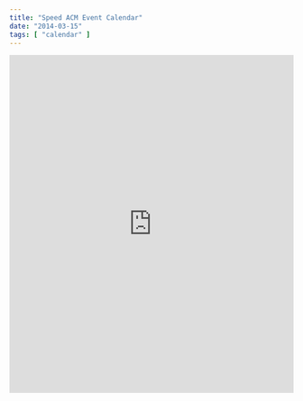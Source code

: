 ```yaml
---
title: "Speed ACM Event Calendar"
date: "2014-03-15"
tags: [ "calendar" ]
---
```

<iframe src="https://www.google.com/calendar/embed?showTitle=0&amp;height=600&amp;wkst=1&amp;bgcolor=%23FFFFFF&amp;src=o5rnl07g6pg9alo92ebkv765uo%40group.calendar.google.com&amp;color=%232F6309&amp;src=bbl7tbumepou22mn0bm73boju0%40group.calendar.google.com&amp;color=%23875509&amp;src=speedacm%40gmail.com&amp;color=%23A32929&amp;src=dmuob1uhml5vlacleo1a72urr8%40group.calendar.google.com&amp;color=%23B1440E&amp;ctz=America%2FNew_York" style=" border-width:0 " width="100%" height="600" frameborder="0" scrolling="no"></iframe>
